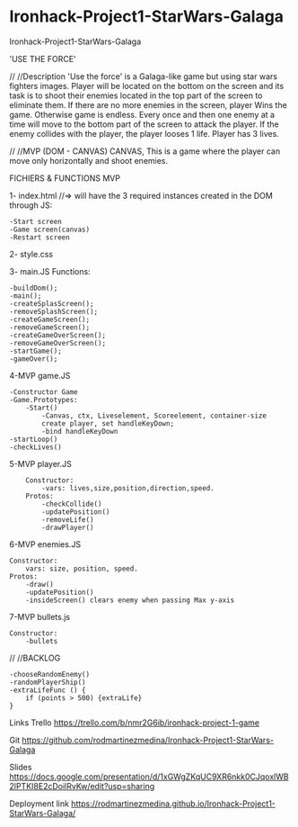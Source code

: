 # Ironhack-Project1-StarWars-Galaga
Ironhack-Project1-StarWars-Galaga

'USE THE FORCE'

//
//Description
'Use the force' is a Galaga-like game but using star wars fighters images. 
Player will be located on the bottom on the screen and its task is to shoot their enemies located in the top part of the screen to eliminate them. 
If there are no more enemies in the screen, player Wins the game. Otherwise game is endless.
Every once and then one enemy at a time will move to the bottom part of the screen to attack the player. If the enemy collides with the player, the player looses 1 life.
Player has 3 lives. 


//
//MVP (DOM - CANVAS)
CANVAS, This is a game where the player can move only horizontally and shoot enemies.


FICHIERS & FUNCTIONS
MVP

1-
index.html //=> will have the 3 required instances created in the DOM through JS: 
```
-Start screen
-Game screen(canvas)
-Restart screen
```

2-
style.css

3-
main.JS
	Functions:
```
-buildDom(); 
-main(); 
-createSplasScreen(); 
-removeSplashScreen(); 
-createGameScreen(); 
-removeGameScreen(); 
-createGameOverScreen(); 
-removeGameOverScreen(); 
-startGame(); 
-gameOver();
```

4-MVP
game.JS
```
-Constructor Game
-Game.Prototypes:
	-Start()
		-Canvas, ctx, Liveselement, Scoreelement, container-size
		create player, set handleKeyDown;
		-bind handleKeyDown
-startLoop()
-checkLives()
```

5-MVP
player.JS
```
	Constructor:
		-vars: lives,size,position,direction,speed.
	Protos:
		-checkCollide()
		-updatePosition()
		-removeLife()
		-drawPlayer()
```

6-MVP
enemies.JS
```
Constructor:
	vars: size, position, speed.
Protos:
	-draw()
	-updatePosition()
	-insideScreen() clears enemy when passing Max y-axis
```

7-MVP
bullets.js
```
Constructor: 
	-bullets
```


//
//BACKLOG

```
-chooseRandomEnemy()
-randomPlayerShip()
-extraLifeFunc () {
	if (points > 500) {extraLife}
}
```


Links
Trello
https://trello.com/b/nmr2G6ib/ironhack-project-1-game

Git
https://github.com/rodmartinezmedina/Ironhack-Project1-StarWars-Galaga

Slides
https://docs.google.com/presentation/d/1xGWgZKqUC9XR6nkk0CJqoxlWB2lPTKI8E2cDoilRvKw/edit?usp=sharing

Deployment link
https://rodmartinezmedina.github.io/Ironhack-Project1-StarWars-Galaga/